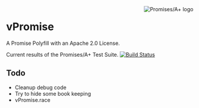 <a href="https://promisesaplus.com/">
    <img src="https://promisesaplus.com/assets/logo-small.png" alt="Promises/A+ logo"
         title="Promises/A+ 1.0 compliant" align="right" />
</a>

# vPromise
A Promise Polyfill with an Apache 2.0 License. 

Current results of the Promises/A+ Test Suite.
[![Build Status](https://travis-ci.org/Victory/vPromise.svg?branch=master)](https://travis-ci.org/Victory/vPromise)


## Todo
 - Cleanup debug code
 - Try to hide some book keeping
 - vPromise.race
